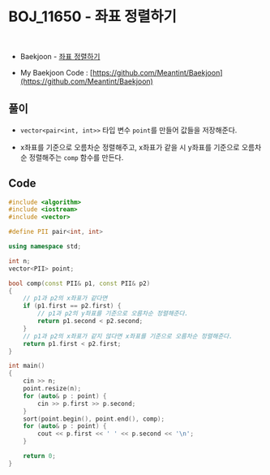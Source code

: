 # BOJ_11650 - 좌표 정렬하기

&nbsp;

- Baekjoon - [좌표 정렬하기](https://www.acmicpc.net/problem/11650)

- My Baekjoon Code : [https://github.com/Meantint/Baekjoon](https://github.com/Meantint/Baekjoon)

## 풀이

- `vector<pair<int, int>>` 타입 변수 `point`를 만들어 값들을 저장해준다.

- x좌표를 기준으로 오름차순 정렬해주고, x좌표가 같을 시 y좌표를 기준으로 오름차순 정렬해주는 `comp` 함수를 만든다.

## Code

```cpp
#include <algorithm>
#include <iostream>
#include <vector>

#define PII pair<int, int>

using namespace std;

int n;
vector<PII> point;

bool comp(const PII& p1, const PII& p2)
{
    // p1과 p2의 x좌표가 같다면
    if (p1.first == p2.first) {
        // p1과 p2의 y좌표를 기준으로 오름차순 정렬해준다.
        return p1.second < p2.second;
    }
    // p1과 p2의 x좌표가 같지 않다면 x좌표를 기준으로 오름차순 정렬해준다.
    return p1.first < p2.first;
}

int main()
{
    cin >> n;
    point.resize(n);
    for (auto& p : point) {
        cin >> p.first >> p.second;
    }
    sort(point.begin(), point.end(), comp);
    for (auto& p : point) {
        cout << p.first << ' ' << p.second << '\n';
    }

    return 0;
}
```
